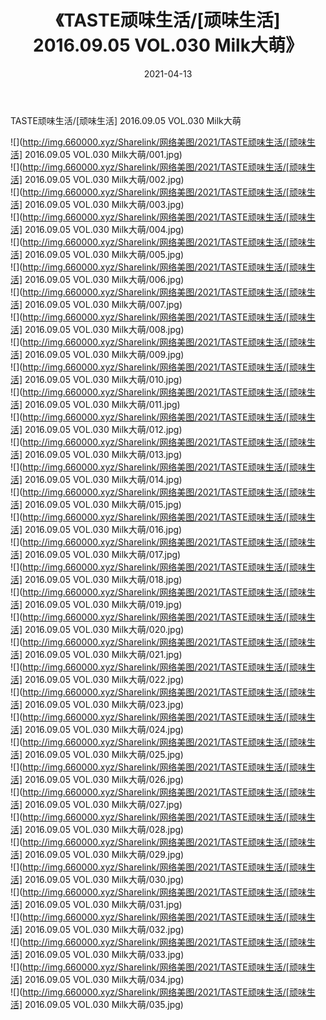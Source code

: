 ﻿---
layout: post
title:  《TASTE顽味生活/[顽味生活] 2016.09.05 VOL.030 Milk大萌》
date:   2021-04-13
img: http://img.660000.xyz/Sharelink/网络美图/2021/TASTE顽味生活/[顽味生活] 2016.09.05 VOL.030 Milk大萌/000.jpg
categories: [美女, 清纯, 唯美]
---

TASTE顽味生活/[顽味生活] 2016.09.05 VOL.030 Milk大萌

 ![](http://img.660000.xyz/Sharelink/网络美图/2021/TASTE顽味生活/[顽味生活] 2016.09.05 VOL.030 Milk大萌/001.jpg) <br>![](http://img.660000.xyz/Sharelink/网络美图/2021/TASTE顽味生活/[顽味生活] 2016.09.05 VOL.030 Milk大萌/002.jpg) <br>![](http://img.660000.xyz/Sharelink/网络美图/2021/TASTE顽味生活/[顽味生活] 2016.09.05 VOL.030 Milk大萌/003.jpg) <br>![](http://img.660000.xyz/Sharelink/网络美图/2021/TASTE顽味生活/[顽味生活] 2016.09.05 VOL.030 Milk大萌/004.jpg) <br>![](http://img.660000.xyz/Sharelink/网络美图/2021/TASTE顽味生活/[顽味生活] 2016.09.05 VOL.030 Milk大萌/005.jpg) <br>![](http://img.660000.xyz/Sharelink/网络美图/2021/TASTE顽味生活/[顽味生活] 2016.09.05 VOL.030 Milk大萌/006.jpg) <br>![](http://img.660000.xyz/Sharelink/网络美图/2021/TASTE顽味生活/[顽味生活] 2016.09.05 VOL.030 Milk大萌/007.jpg) <br>![](http://img.660000.xyz/Sharelink/网络美图/2021/TASTE顽味生活/[顽味生活] 2016.09.05 VOL.030 Milk大萌/008.jpg) <br>![](http://img.660000.xyz/Sharelink/网络美图/2021/TASTE顽味生活/[顽味生活] 2016.09.05 VOL.030 Milk大萌/009.jpg) <br>![](http://img.660000.xyz/Sharelink/网络美图/2021/TASTE顽味生活/[顽味生活] 2016.09.05 VOL.030 Milk大萌/010.jpg) <br>![](http://img.660000.xyz/Sharelink/网络美图/2021/TASTE顽味生活/[顽味生活] 2016.09.05 VOL.030 Milk大萌/011.jpg) <br>![](http://img.660000.xyz/Sharelink/网络美图/2021/TASTE顽味生活/[顽味生活] 2016.09.05 VOL.030 Milk大萌/012.jpg) <br>![](http://img.660000.xyz/Sharelink/网络美图/2021/TASTE顽味生活/[顽味生活] 2016.09.05 VOL.030 Milk大萌/013.jpg) <br>![](http://img.660000.xyz/Sharelink/网络美图/2021/TASTE顽味生活/[顽味生活] 2016.09.05 VOL.030 Milk大萌/014.jpg) <br>![](http://img.660000.xyz/Sharelink/网络美图/2021/TASTE顽味生活/[顽味生活] 2016.09.05 VOL.030 Milk大萌/015.jpg) <br>![](http://img.660000.xyz/Sharelink/网络美图/2021/TASTE顽味生活/[顽味生活] 2016.09.05 VOL.030 Milk大萌/016.jpg) <br>![](http://img.660000.xyz/Sharelink/网络美图/2021/TASTE顽味生活/[顽味生活] 2016.09.05 VOL.030 Milk大萌/017.jpg) <br>![](http://img.660000.xyz/Sharelink/网络美图/2021/TASTE顽味生活/[顽味生活] 2016.09.05 VOL.030 Milk大萌/018.jpg) <br>![](http://img.660000.xyz/Sharelink/网络美图/2021/TASTE顽味生活/[顽味生活] 2016.09.05 VOL.030 Milk大萌/019.jpg) <br>![](http://img.660000.xyz/Sharelink/网络美图/2021/TASTE顽味生活/[顽味生活] 2016.09.05 VOL.030 Milk大萌/020.jpg) <br>![](http://img.660000.xyz/Sharelink/网络美图/2021/TASTE顽味生活/[顽味生活] 2016.09.05 VOL.030 Milk大萌/021.jpg) <br>![](http://img.660000.xyz/Sharelink/网络美图/2021/TASTE顽味生活/[顽味生活] 2016.09.05 VOL.030 Milk大萌/022.jpg) <br>![](http://img.660000.xyz/Sharelink/网络美图/2021/TASTE顽味生活/[顽味生活] 2016.09.05 VOL.030 Milk大萌/023.jpg) <br>![](http://img.660000.xyz/Sharelink/网络美图/2021/TASTE顽味生活/[顽味生活] 2016.09.05 VOL.030 Milk大萌/024.jpg) <br>![](http://img.660000.xyz/Sharelink/网络美图/2021/TASTE顽味生活/[顽味生活] 2016.09.05 VOL.030 Milk大萌/025.jpg) <br>![](http://img.660000.xyz/Sharelink/网络美图/2021/TASTE顽味生活/[顽味生活] 2016.09.05 VOL.030 Milk大萌/026.jpg) <br>![](http://img.660000.xyz/Sharelink/网络美图/2021/TASTE顽味生活/[顽味生活] 2016.09.05 VOL.030 Milk大萌/027.jpg) <br>![](http://img.660000.xyz/Sharelink/网络美图/2021/TASTE顽味生活/[顽味生活] 2016.09.05 VOL.030 Milk大萌/028.jpg) <br>![](http://img.660000.xyz/Sharelink/网络美图/2021/TASTE顽味生活/[顽味生活] 2016.09.05 VOL.030 Milk大萌/029.jpg) <br>![](http://img.660000.xyz/Sharelink/网络美图/2021/TASTE顽味生活/[顽味生活] 2016.09.05 VOL.030 Milk大萌/030.jpg) <br>![](http://img.660000.xyz/Sharelink/网络美图/2021/TASTE顽味生活/[顽味生活] 2016.09.05 VOL.030 Milk大萌/031.jpg) <br>![](http://img.660000.xyz/Sharelink/网络美图/2021/TASTE顽味生活/[顽味生活] 2016.09.05 VOL.030 Milk大萌/032.jpg) <br>![](http://img.660000.xyz/Sharelink/网络美图/2021/TASTE顽味生活/[顽味生活] 2016.09.05 VOL.030 Milk大萌/033.jpg) <br>![](http://img.660000.xyz/Sharelink/网络美图/2021/TASTE顽味生活/[顽味生活] 2016.09.05 VOL.030 Milk大萌/034.jpg) <br>![](http://img.660000.xyz/Sharelink/网络美图/2021/TASTE顽味生活/[顽味生活] 2016.09.05 VOL.030 Milk大萌/035.jpg) <br>